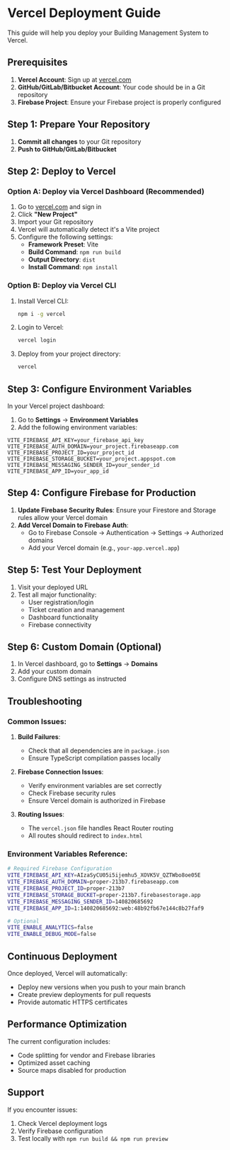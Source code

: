 # Vercel Deployment Guide

This guide will help you deploy your Building Management System to Vercel.

## Prerequisites

1. **Vercel Account**: Sign up at [vercel.com](https://vercel.com)
2. **GitHub/GitLab/Bitbucket Account**: Your code should be in a Git repository
3. **Firebase Project**: Ensure your Firebase project is properly configured

## Step 1: Prepare Your Repository

1. **Commit all changes** to your Git repository
2. **Push to GitHub/GitLab/Bitbucket**

## Step 2: Deploy to Vercel

### Option A: Deploy via Vercel Dashboard (Recommended)

1. Go to [vercel.com](https://vercel.com) and sign in
2. Click **"New Project"**
3. Import your Git repository
4. Vercel will automatically detect it's a Vite project
5. Configure the following settings:
   - **Framework Preset**: Vite
   - **Build Command**: `npm run build`
   - **Output Directory**: `dist`
   - **Install Command**: `npm install`

### Option B: Deploy via Vercel CLI

1. Install Vercel CLI:
   ```bash
   npm i -g vercel
   ```

2. Login to Vercel:
   ```bash
   vercel login
   ```

3. Deploy from your project directory:
   ```bash
   vercel
   ```

## Step 3: Configure Environment Variables

In your Vercel project dashboard:

1. Go to **Settings** → **Environment Variables**
2. Add the following environment variables:

```
VITE_FIREBASE_API_KEY=your_firebase_api_key
VITE_FIREBASE_AUTH_DOMAIN=your_project.firebaseapp.com
VITE_FIREBASE_PROJECT_ID=your_project_id
VITE_FIREBASE_STORAGE_BUCKET=your_project.appspot.com
VITE_FIREBASE_MESSAGING_SENDER_ID=your_sender_id
VITE_FIREBASE_APP_ID=your_app_id
```

## Step 4: Configure Firebase for Production

1. **Update Firebase Security Rules**: Ensure your Firestore and Storage rules allow your Vercel domain
2. **Add Vercel Domain to Firebase Auth**: 
   - Go to Firebase Console → Authentication → Settings → Authorized domains
   - Add your Vercel domain (e.g., `your-app.vercel.app`)

## Step 5: Test Your Deployment

1. Visit your deployed URL
2. Test all major functionality:
   - User registration/login
   - Ticket creation and management
   - Dashboard functionality
   - Firebase connectivity

## Step 6: Custom Domain (Optional)

1. In Vercel dashboard, go to **Settings** → **Domains**
2. Add your custom domain
3. Configure DNS settings as instructed

## Troubleshooting

### Common Issues:

1. **Build Failures**:
   - Check that all dependencies are in `package.json`
   - Ensure TypeScript compilation passes locally

2. **Firebase Connection Issues**:
   - Verify environment variables are set correctly
   - Check Firebase security rules
   - Ensure Vercel domain is authorized in Firebase

3. **Routing Issues**:
   - The `vercel.json` file handles React Router routing
   - All routes should redirect to `index.html`

### Environment Variables Reference:

```bash
# Required Firebase Configuration
VITE_FIREBASE_API_KEY=AIzaSyCU05i5ijemhu5_XOVK5V_QZTWbo8oe05E
VITE_FIREBASE_AUTH_DOMAIN=proper-213b7.firebaseapp.com
VITE_FIREBASE_PROJECT_ID=proper-213b7
VITE_FIREBASE_STORAGE_BUCKET=proper-213b7.firebasestorage.app
VITE_FIREBASE_MESSAGING_SENDER_ID=140820685692
VITE_FIREBASE_APP_ID=1:140820685692:web:48b92fb67e144c8b27faf9

# Optional
VITE_ENABLE_ANALYTICS=false
VITE_ENABLE_DEBUG_MODE=false
```

## Continuous Deployment

Once deployed, Vercel will automatically:
- Deploy new versions when you push to your main branch
- Create preview deployments for pull requests
- Provide automatic HTTPS certificates

## Performance Optimization

The current configuration includes:
- Code splitting for vendor and Firebase libraries
- Optimized asset caching
- Source maps disabled for production

## Support

If you encounter issues:
1. Check Vercel deployment logs
2. Verify Firebase configuration
3. Test locally with `npm run build && npm run preview` 